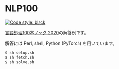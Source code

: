 # NLP100

[![Code style: black](https://img.shields.io/badge/code%20style-black-000000.svg)](https://github.com/psf/black)

[言語処理100本ノック 2020](https://nlp100.github.io/ja/)の解答例です。

解答には Perl, shell, Python (PyTorch) を用いています。

```sh
$ sh setup.sh
$ sh fetch.sh
$ sh solve.sh
```
